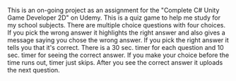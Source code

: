 This is an on-going project as an assignment for the "Complete C# Unity Game Developer 2D" on Udemy.
This is a quiz game to help me study for my school subjects. There are multiple choice questions with four choices. 
If you pick the wrong answer it highlights the right answer and also gives a message saying you chose the wrong answer.
If you pick the right answer it tells you that it's correct.
There is a 30 sec. timer for each question and 10 sec. timer for seeing the correct answer. If you make your choice before the time runs out, timer just skips.
After you see the correct answer it uploads the next question.
